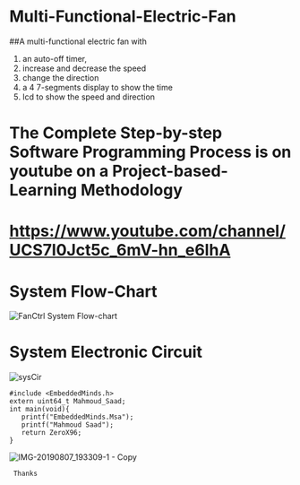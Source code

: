 # Multi-Functional-Electric-Fan
##A multi-functional electric fan with    
 1. an auto-off timer,   
 2. increase and decrease the speed    
 3. change the direction    
 4. a 4 7-segments display to show the time    
 5. lcd to show the speed and direction  
# The Complete Step-by-step Software Programming Process is on youtube on a Project-based-Learning Methodology
# https://www.youtube.com/channel/UCS7l0Jct5c_6mV-hn_e6lhA
 # System Flow-Chart
 ![FanCtrl System Flow-chart](https://user-images.githubusercontent.com/34573523/79597656-f6373980-80e2-11ea-8fc6-cbffc67236fa.png)
 # System Electronic Circuit  
 ![sysCir](https://user-images.githubusercontent.com/34573523/79598398-29c69380-80e4-11ea-9feb-c3c972710644.png)
 
 ```  
 #include <EmbeddedMinds.h>   
 extern uint64_t Mahmoud_Saad;   
 int main(void){    
	printf("EmbeddedMinds.Msa");     
	printf("Mahmoud Saad");     
	return ZeroX96;   
 }   
 ```  
![IMG-20190807_193309-1 - Copy](https://user-images.githubusercontent.com/34573523/79597092-fa168c00-80e1-11ea-9b1b-be879fea06e7.png)

     Thanks   
